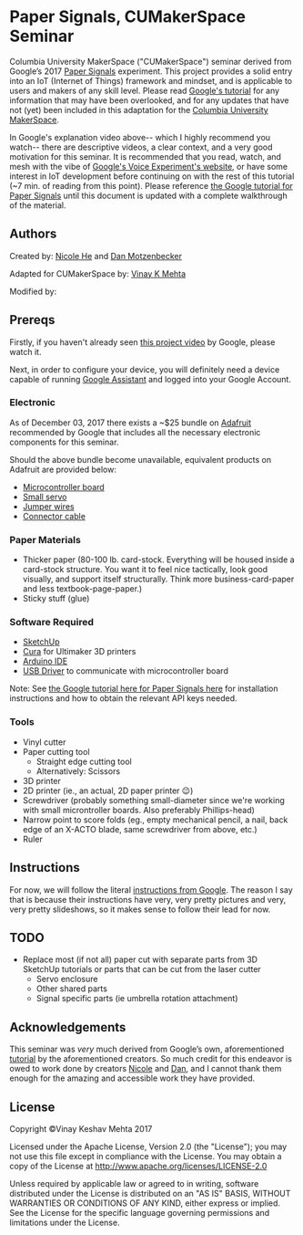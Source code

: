 # Paper Signals, CUMakerSpace Seminar

Columbia University MakerSpace ("CUMakerSpace") seminar derived from Google’s 2017 [Paper Signals](https://papersignals.withgoogle.com/#) experiment. This project provides a solid entry into an IoT (Internet of Things) framework and mindset, and is applicable to users and makers of any skill level. Please read [Google's tutorial](https://papersignals.withgoogle.com/getstarted) for any information that may have been overlooked, and for any updates that have not (yet) been included in this adaptation for the [Columbia University MakerSpace](make.columbia.edu).

In Google's explanation video above-- which I highly recommend you watch-- there are descriptive videos, a clear context, and a very good motivation for this seminar. It is recommended that you read, watch, and mesh with the vibe of [Google's Voice Experiment's website](https://experiments.withgoogle.com/voice), or have some interest in IoT development before continuing on with the rest of this tutorial (~7 min. of reading from this point). Please reference [the Google tutorial for Paper Signals](https://papersignals.withgoogle.com/getstarted) until this document is updated with a complete walkthrough of the material.

## Authors

Created by: [Nicole He](https://github.com/nicolehe) and [Dan Motzenbecker](https://github.com/dmotz)

Adapted for CUMakerSpace by: [Vinay K Mehta](http://vinaykmehta.com)

Modified by:

## Prereqs

Firstly, if you haven't already seen [this project video](https://www.youtube.com/watch?v=5iJXYSfnxuQ) by Google, please watch it.

Next, in order to configure your device, you will definitely need a device capable of running [Google Assistant](https://assistant.google.com) and logged into your Google Account.

### Electronic

As of December 03, 2017 there exists a ~$25 bundle on [Adafruit](https://www.adafruit.com/product/3022) recommended by Google that includes all the necessary electronic components for this seminar.

Should the above bundle become unavailable, equivalent products on Adafruit are provided below:

  - [Microcontroller board](https://www.adafruit.com/product/3046)
  - [Small servo](https://www.adafruit.com/product/169)
  - [Jumper wires](https://www.adafruit.com/product/1953)
  - [Connector cable](https://www.adafruit.com/product/592)

### Paper Materials

- Thicker paper (80-100 lb. card-stock. Everything will be housed inside a card-stock structure. You want it to feel nice tactically, look good visually, and support itself structurally. Think more business-card-paper and less textbook-page-paper.)
- Sticky stuff (glue)

### Software Required

- [SketchUp](https://www.sketchup.com)
- [Cura](https://ultimaker.com/en/resources/manuals/software) for Ultimaker 3D printers
- [Arduino IDE](https://www.arduino.cc/en/Main/Software)
- [USB Driver](https://www.silabs.com/products/development-tools/software/usb-to-uart-bridge-vcp-drivers) to communicate with microcontroller board

Note: See [the Google tutorial here for Paper Signals here](https://papersignals.withgoogle.com/getstarted) for installation instructions and how to obtain the relevant API keys needed.

### Tools

- Vinyl cutter
- Paper cutting tool
  - Straight edge cutting tool
  - Alternatively: Scissors
- 3D printer
- 2D printer (ie., an actual, 2D paper printer 😉)
- Screwdriver (probably something small-diameter since we're working with small microntroller boards. Also preferably Phillips-head)
- Narrow point to score folds (eg., empty mechanical pencil, a nail, back edge of an X-ACTO blade, same screwdriver from above, etc.)
- Ruler

## Instructions

For now, we will follow the literal [instructions from Google](https://papersignals.withgoogle.com/getstarted#get-the-parts). The reason I say that is because their instructions have very, very pretty pictures and very, very pretty slideshows, so it makes sense to follow their lead for now.

## TODO

- Replace most (if not all) paper cut with separate parts from 3D SketchUp tutorials or parts that can be cut from the laser cutter
  - Servo enclosure
  - Other shared parts
  - Signal specific parts (ie umbrella rotation attachment)

## Acknowledgements

This seminar was _very_ much derived from Google’s own, aforementioned [tutorial](https://papersignals.withgoogle.com/getstarted) by the aforementioned creators. So much credit for this endeavor is owed to work done by creators [Nicole](https://github.com/nicolehe) and [Dan](https://github.com/dmotz), and I cannot thank them enough for the amazing and accessible work they have provided.

## License

Copyright ©Vinay Keshav Mehta 2017

Licensed under the Apache License, Version 2.0 (the "License"); you may not use this file except in compliance with the License. You may obtain a copy of the License at
http://www.apache.org/licenses/LICENSE-2.0


Unless required by applicable law or agreed to in writing, software distributed under the License is distributed on an "AS IS" BASIS, WITHOUT WARRANTIES OR CONDITIONS OF ANY KIND, either express or implied. See the License for the specific language governing permissions and limitations under the License.
